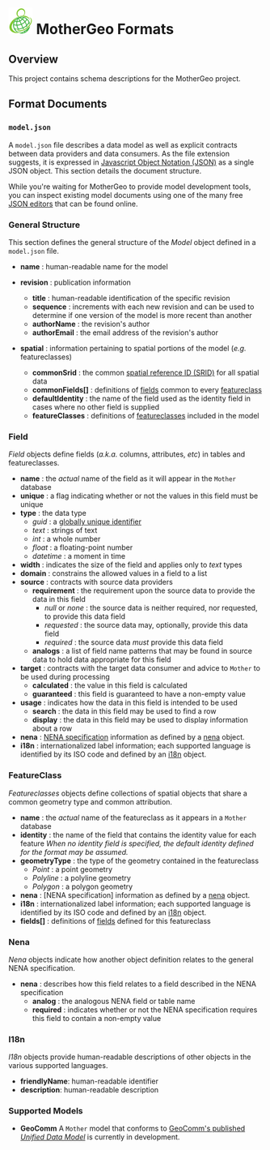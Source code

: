 # ![Img](https://raw.githubusercontent.com/patdaburu/mothergeo-assets/master/images/png/48/logo.png "MotherGeo Logo") MotherGeo Formats

## Overview

This project contains schema descriptions for the MotherGeo project.

## Format Documents

### `model.json`

A `model.json` file describes a data model as well as explicit contracts between data providers and data consumers.  As the file extension suggests, it is expressed in [Javascript Object Notation (JSON)](<http://www.json.org/>) as a single JSON object.  This section details the document structure.

While you're waiting for MotherGeo to provide model development tools, you can inspect existing model documents using one of the many free [JSON editors](<http://www.jsoneditoronline.org/>) that can be found online.

### General Structure

This section defines the general structure of the *Model* object defined in a `model.json` file.

* __name__ : human-readable name for the model
* __revision__ : publication information
    * __title__ : human-readable identification of the specific revision
    * __sequence__ : increments with each new revision and can be used to determine if one version of the model is more recent than another
    * __authorName__ : the revision's author
    * __authorEmail__ : the email address of the revision's author
    
* __spatial__ : information pertaining to spatial portions of the model (*e.g.* featureclasses)
    * __commonSrid__ : the common [spatial reference ID (SRID)](<https://en.wikipedia.org/wiki/Spatial_reference_system>) for all spatial data
    * __commonFields[]__ : definitions of [fields](#field) common to every [featureclass](#featureclass)
    * __defaultIdentity__ : the name of the field used as the identity field in cases where no other field is supplied
    * __featureClasses__ : definitions of [featureclasses](#featureclass) included in the model
    
### Field

*Field* objects define fields (*a.k.a.* columns, attributes, *etc*) in tables and featureclasses.

* __name__ : the *actual* name of the field as it will appear in the `Mother` database
* __unique__ : a flag indicating whether or not the values in this field must be unique
* __type__ : the data type
    * *guid* : a [globally unique identifier](<https://betterexplained.com/articles/the-quick-guide-to-guids/>)
    * *text* : strings of text
    * *int* : a whole number
    * *float* : a floating-point number
    * *datetime* : a moment in time
* __width__ : indicates the size of the field and applies only to *text* types
* __domain__ : constrains the allowed values in a field to a list
* __source__ : contracts with source data providers
    * __requirement__ : the requirement upon the source data to provide the data in this field
        * *null* or *none* : the source data is neither required, nor requested, to provide this data field
        * *requested* : the source data may, optionally, provide this data field
        * *required* : the source data *must* provide this data field
    * __analogs__ : a list of field name patterns that may be found in source data to hold data appropriate for this field
* __target__ : contracts with the target data consumer and advice to `Mother` to be used during processing
    * __calculated__ : the value in this field is calculated
    * __guaranteed__ : this field is guaranteed to have a non-empty value
* __usage__ : indicates how the data in this field is intended to be used
    * __search__ : the data in this field may be used to find a row
    * __display__ : the data in this field may be used to display information about a row
* __nena__ : [NENA specification](<http://c.ymcdn.com/sites/www.nena.org/resource/collection/C74A8084-E3BD-405D-93C2-48AFCFA5B490/NENA_02-014-v1_GIS_Data_Collection_and_Maintenance.pdf>) information as defined by a [nena](#nena) object.
* __i18n__ : internationalized label information; each supported language is identified by its ISO code and defined by an [i18n](#i18n) object.

### FeatureClass

*Featureclasses* objects define collections of spatial objects that share a common geometry type and common attribution.

* __name__ : the *actual* name of the featureclass as it appears in a `Mother` database
* __identity__ : the name of the field that contains the identity value for each feature
    *When no identity field is specified, the default identity defined for the format may be assumed.*
* __geometryType__ : the type of the geometry contained in the featureclass
    * *Point* : a point geometry
    * *Polyline* : a polyline geometry
    * *Polygon* : a polygon geometry
* __nena__ : [NENA specification] information as defined by a [nena](#nena) object.
* __i18n__ : internationalized label information; each supported language is identified by its ISO code and defined by an [i18n](#i18n) object.
* __fields[]__ : definitions of [fields](#field) defined for this featureclass

### Nena

*Nena* objects indicate how another object definition relates to the general NENA specification.

* __nena__ : describes how this field relates to a field described in the NENA specification
    * __analog__ : the analogous NENA field or table name
    * __required__ : indicates whether or not the NENA specification requires this field to contain a non-empty value
    
### I18n

*I18n* objects provide human-readable descriptions of other objects in the various supported languages.

* __friendlyName__: human-readable identifier
* __description__: human-readable description


### Supported Models 

* __GeoComm__
A `Mother` model that conforms to [GeoComm's published *Unified Data Model*](./geocomm/model.json) is currently in development.



  




